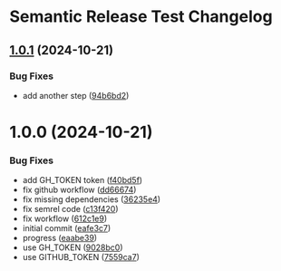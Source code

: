 # Semantic Release Test Changelog

## [1.0.1](https://github.com/sadok-f/semantic-release-test/compare/1.0.0...1.0.1) (2024-10-21)


### Bug Fixes

* add another step ([94b6bd2](https://github.com/sadok-f/semantic-release-test/commit/94b6bd2e335ff4342385061a9dbf94dfe18ea9e6))

# 1.0.0 (2024-10-21)


### Bug Fixes

* add GH_TOKEN token ([f40bd5f](https://github.com/sadok-f/semantic-release-test/commit/f40bd5fb0560f4e0bf19ca63ec666608fc688070))
* fix github workflow ([dd66674](https://github.com/sadok-f/semantic-release-test/commit/dd666742fa4c85afc18f7e58bea8a808d6e454d1))
* fix missing dependencies ([36235e4](https://github.com/sadok-f/semantic-release-test/commit/36235e4cdddc69011c4a5a7d24058ab9b8ddd6c3))
* fix semrel code ([c13f420](https://github.com/sadok-f/semantic-release-test/commit/c13f42007ed5cf6fc3cebbc4e7117fa90f47c687))
* fix workflow ([612c1e9](https://github.com/sadok-f/semantic-release-test/commit/612c1e9a060ce294e9a711d2bde6a628e9d6c5cc))
* initial commit ([eafe3c7](https://github.com/sadok-f/semantic-release-test/commit/eafe3c78563841a81b629d0bb2348fe88c78b9ce))
* progress ([eaabe39](https://github.com/sadok-f/semantic-release-test/commit/eaabe398f3b316dd4738366f531172c0f53dd692))
* use GH_TOKEN ([9028bc0](https://github.com/sadok-f/semantic-release-test/commit/9028bc07e7131064575117b9cfb8b460facef5e2))
* use GITHUB_TOKEN ([7559ca7](https://github.com/sadok-f/semantic-release-test/commit/7559ca7df879e79ec8caeb7f8979757ea12cafa7))
